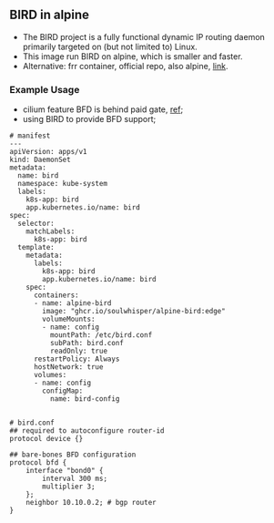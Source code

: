 ## BIRD in alpine

- The BIRD project is a fully functional dynamic IP routing daemon primarily targeted on (but not limited to) Linux.
- This image run BIRD on alpine, which is smaller and faster.
- Alternative: frr container, official repo, also alpine, [link](https://quay.io/repository/frrouting/frr?tab=tags).

### Example Usage

- cilium feature BFD is behind paid gate, [ref](https://github.com/cilium/cilium/issues/22394);
- using BIRD to provide BFD support;

```shell
# manifest
---
apiVersion: apps/v1
kind: DaemonSet
metadata:
  name: bird
  namespace: kube-system
  labels:
    k8s-app: bird
    app.kubernetes.io/name: bird
spec:
  selector:
    matchLabels:
      k8s-app: bird
  template:
    metadata:
      labels:
        k8s-app: bird
        app.kubernetes.io/name: bird
    spec:
      containers:
      - name: alpine-bird
        image: "ghcr.io/soulwhisper/alpine-bird:edge"
        volumeMounts:
        - name: config
          mountPath: /etc/bird.conf
          subPath: bird.conf
          readOnly: true
      restartPolicy: Always
      hostNetwork: true
      volumes:
      - name: config
        configMap:
          name: bird-config
        

# bird.conf
## required to autoconfigure router-id
protocol device {}

## bare-bones BFD configuration
protocol bfd {
    interface "bond0" {
        interval 300 ms;
        multiplier 3;
    };
    neighbor 10.10.0.2; # bgp router
}
```
